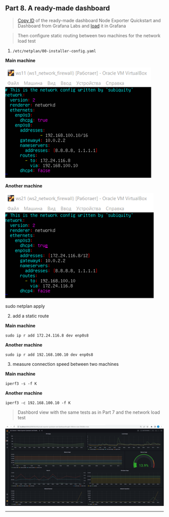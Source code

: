## Part 8. A ready-made dashboard

> [Copy ID](https://grafana.com/grafana/dashboards/13978-node-exporter-quickstart-and-dashboard/) of the ready-made dashboard Node Exporter Quickstart and Dashboard from Grafana Labs and [load](http://localhost:3000/dashboard/import) it in Grafana

> Then configure static routing between two machines for the network load test

1) `/etc/netplan/00-installer-config.yaml`

**Main machine**

![ws11_netplan](./screenshots/ws11_netplan.png)

**Another machine**

![ws21_netplan](./screenshots/ws21_netplan.png)
    
sudo netplan apply


2) add a static route

**Main machine**

    sudo ip r add 172.24.116.8 dev enp0s8

**Another machine**

    sudo ip r add 192.168.100.10 dev enp0s8

3) measure connection speed between two machines

**Main machine**

    iperf3 -s -f K

**Another machine**

    iperf3 -c 192.168.100.10 -f K


> Dashbord view with the same tests as in Part 7 and the network load test

![imported dashboard](./screenshots/after_iperf3_full_metrics.png)

---